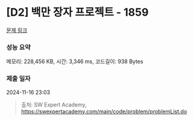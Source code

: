 # [D2] 백만 장자 프로젝트 - 1859 

[문제 링크](https://swexpertacademy.com/main/code/problem/problemDetail.do?contestProbId=AV5LrsUaDxcDFAXc) 

### 성능 요약

메모리: 228,456 KB, 시간: 3,346 ms, 코드길이: 938 Bytes

### 제출 일자

2024-11-16 23:03



> 출처: SW Expert Academy, https://swexpertacademy.com/main/code/problem/problemList.do